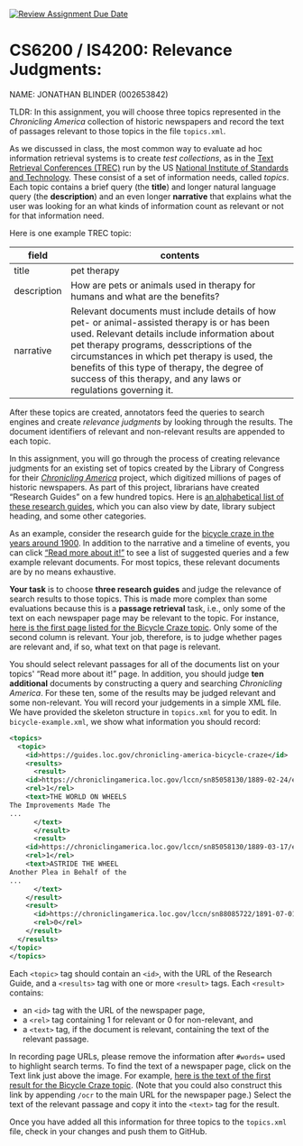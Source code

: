 [![Review Assignment Due Date](https://classroom.github.com/assets/deadline-readme-button-22041afd0340ce965d47ae6ef1cefeee28c7c493a6346c4f15d667ab976d596c.svg)](https://classroom.github.com/a/J7-Ztghw)
# CS6200 / IS4200: Relevance Judgments: 
NAME: JONATHAN BLINDER (002653842)

TLDR: In this assignment, you will choose three topics represented in the _Chronicling America_ collection of historic newspapers and record the text of passages relevant to those topics in the file `topics.xml`.

As we discussed in class, the most common way to evaluate ad hoc information retrieval systems is to create *test collections*, as in the [Text Retrieval Conferences (TREC)](https://trec.nist.gov/) run by the US [National Institute of Standards and Technology](https://www.nist.gov/). These consist of a set of information needs, called *topics*. Each topic contains a brief query (the **title**) and longer natural language query (the **description**) and an even longer **narrative** that explains what the user was looking for an what kinds of information count as relevant or not for that information need.

Here is one example TREC topic:

| field | contents |
| ----- | -------- |
| title | pet therapy |
| description | How are pets or animals used in therapy for humans and what are the benefits? |
| narrative | Relevant documents must include details of how pet- or animal-assisted therapy is or has been used. Relevant details include information about pet therapy programs, desscriptions of the circumstances in which pet therapy is used, the benefits of this type of therapy, the degree of success of this therapy, and any laws or regulations governing it. |

After these topics are created, annotators feed the queries to search engines and create *relevance judgments* by looking through the results. The document identifiers of relevant and non-relevant results are appended to each topic.

In this assignment, you will go through the process of creating relevance judgments for an existing set of topics created by the Library of Congress for their [_Chronicling America_](https://chroniclingamerica.loc.gov/) project, which digitized millions of pages of historic newspapers. As part of this project, librarians have created &ldquo;Research Guides&rdquo; on a few hundred topics. Here is [an alphabetical list of these research guides](https://guides.loc.gov/chronicling-america-topics/alphabetical-order), which you can also view by date, library subject heading, and some other categories.

As an example, consider the research guide for the [bicycle craze in the years around 1900](https://guides.loc.gov/chronicling-america-bicycle-craze). In addition to the narrative and a timeline of events, you can click [&ldquo;Read more about it!&rdquo;](https://guides.loc.gov/chronicling-america-bicycle-craze/selected-articles) to see a list of suggested queries and a few example relevant documents. For most topics, these relevant documents are by no means exhaustive.

**Your task** is to choose **three research guides** and judge the relevance of search results to those topics.  This is made more complex than some evaluations because this is a **passage retrieval** task, i.e., only some of the text on each newspaper page may be relevant to the topic. For instance, [here is the first page listed for the Bicycle Craze topic](https://chroniclingamerica.loc.gov/lccn/sn85058130/1889-02-24/ed-1/seq-6/#words=bicycles+safety).  Only some of the second column is relevant. Your job, therefore, is to judge whether pages are relevant and, if so, what text on that page is relevant.

You should select relevant passages for all of the documents list on your topics' &ldquo;Read more about it!&rdquo; page. In addition, you should judge **ten additional** documents by constructing a query and searching *Chronicling America*.  For these ten, some of the results may be judged relevant and some non-relevant.  You will record your judgements in a simple XML file.  We have provided the skeleton structure in `topics.xml` for you to edit.  In `bicycle-example.xml`, we show what information you should record:
```xml
<topics>
  <topic>
    <id>https://guides.loc.gov/chronicling-america-bicycle-craze</id>
    <results>
      <result>
	<id>https://chroniclingamerica.loc.gov/lccn/sn85058130/1889-02-24/ed-1/seq-6/</id>
	<rel>1</rel>
	<text>THE WORLD ON WHEELS
The Improvements Made The
...
      </text>
      </result>
      <result>
	<id>https://chroniclingamerica.loc.gov/lccn/sn85058130/1889-03-17/ed-1/seq-11/</id>
	<rel>1</rel>
	<text>ASTRIDE THE WHEEL
Another Plea in Behalf of the
...
      </text>
    </result>
    <result>
      <id>https://chroniclingamerica.loc.gov/lccn/sn88085722/1891-07-01/ed-1/seq-2/</id>
      <rel>0</rel>
    </result>
  </results>
</topic>
</topics>
```

Each `<topic>` tag should contain an `<id>`, with the URL of the Research Guide, and a `<results>` tag with one or more `<result>` tags.  Each `<result>` contains:
* an `<id>` tag with the URL of the newspaper page,
* a `<rel>` tag containing 1 for relevant or 0 for non-relevant, and
* a `<text>` tag, if the document is relevant, containing the text of the relevant passage.

In recording page URLs, please remove the information after `#words=` used to highlight search terms.  To find the text of a newspaper page, click on the Text link just above the image.  For example, [here is the text of the first result for the Bicycle Craze topic](https://chroniclingamerica.loc.gov/lccn/sn85058130/1889-02-24/ed-1/seq-6/ocr/).  (Note that you could also construct this link by appending `/ocr` to the main URL for the newspaper page.) Select the text of the relevant passage and copy it into the `<text>` tag for the result.

Once you have added all this information for three topics to the `topics.xml` file, check in your changes and push them to GitHub.
